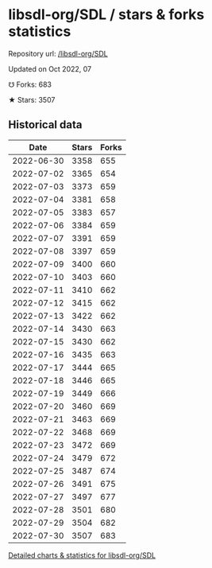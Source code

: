 # libsdl-org/SDL / stars & forks statistics

Repository url: [/libsdl-org/SDL](https://github.com/libsdl-org/SDL)

Updated on Oct 2022, 07

☋ Forks: 683

★ Stars: 3507

## Historical data
| Date | Stars | Forks |
|------|-------|-------|
| 2022-06-30 | 3358 | 655 | 
| 2022-07-02 | 3365 | 654 | 
| 2022-07-03 | 3373 | 659 | 
| 2022-07-04 | 3381 | 658 | 
| 2022-07-05 | 3383 | 657 | 
| 2022-07-06 | 3384 | 659 | 
| 2022-07-07 | 3391 | 659 | 
| 2022-07-08 | 3397 | 659 | 
| 2022-07-09 | 3400 | 660 | 
| 2022-07-10 | 3403 | 660 | 
| 2022-07-11 | 3410 | 662 | 
| 2022-07-12 | 3415 | 662 | 
| 2022-07-13 | 3422 | 662 | 
| 2022-07-14 | 3430 | 663 | 
| 2022-07-15 | 3430 | 662 | 
| 2022-07-16 | 3435 | 663 | 
| 2022-07-17 | 3444 | 665 | 
| 2022-07-18 | 3446 | 665 | 
| 2022-07-19 | 3449 | 666 | 
| 2022-07-20 | 3460 | 669 | 
| 2022-07-21 | 3463 | 669 | 
| 2022-07-22 | 3468 | 669 | 
| 2022-07-23 | 3472 | 669 | 
| 2022-07-24 | 3479 | 672 | 
| 2022-07-25 | 3487 | 674 | 
| 2022-07-26 | 3491 | 675 | 
| 2022-07-27 | 3497 | 677 | 
| 2022-07-28 | 3501 | 680 | 
| 2022-07-29 | 3504 | 682 | 
| 2022-07-30 | 3507 | 683 | 


[Detailed charts & statistics for libsdl-org/SDL](https://reviewgithub.com/rep/libsdl-org/SDL)
